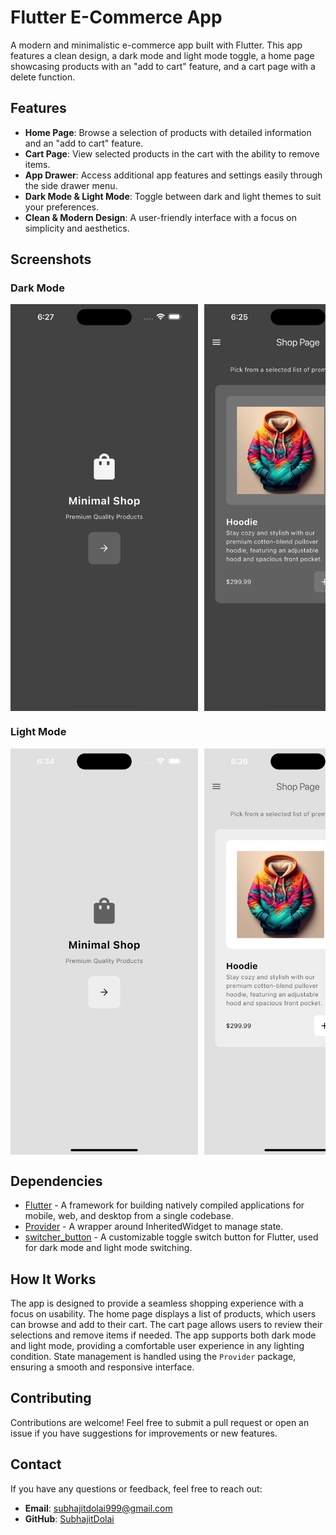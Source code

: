 # Flutter E-Commerce App

A modern and minimalistic e-commerce app built with Flutter. This app features a clean design, a dark mode and light mode toggle, a home page showcasing products with an "add to cart" feature, and a cart page with a delete function.

## Features

- **Home Page**: Browse a selection of products with detailed information and an "add to cart" feature.
- **Cart Page**: View selected products in the cart with the ability to remove items.
- **App Drawer**: Access additional app features and settings easily through the side drawer menu.
- **Dark Mode & Light Mode**: Toggle between dark and light themes to suit your preferences.
- **Clean & Modern Design**: A user-friendly interface with a focus on simplicity and aesthetics.

## Screenshots

### Dark Mode

<div style="display: flex; overflow-x: auto; gap: 10px; white-space: nowrap;">
  <img src="assets/screenshots/intro_page_dark.png" width="300" alt="Intro Page Dark Mode" />
  <img src="assets/screenshots/shop_page_dark.png" width="300" alt="Shop Page Dark Mode" />
  <img src="assets/screenshots/cart_page_dark.png" width="300" alt="Cart Page Dark Mode" />
  <img src="assets/screenshots/settings_dark.png" width="300" alt="Settings Page Dark Mode" />
  <img src="assets/screenshots/drawer_dark.png" width="300" alt="Drawer Dark Mode" />
</div>

### Light Mode

<div style="display: flex; overflow-x: auto; gap: 10px; white-space: nowrap;">
  <img src="assets/screenshots/intro_page_light.png" width="300" alt="Intro Page Light Mode" />
  <img src="assets/screenshots/shop_page_light.png" width="300" alt="Shop Page Light Mode" />
  <img src="assets/screenshots/cart_page_light.png" width="300" alt="Cart Page Light Mode" />
  <img src="assets/screenshots/settings_light.png" width="300" alt="Settings Page Light Mode" />
  <img src="assets/screenshots/drawer_light.png" width="300" alt="Drawer Light Mode" />
</div>

## Dependencies

- [Flutter](https://flutter.dev/) - A framework for building natively compiled applications for mobile, web, and desktop from a single codebase.
- [Provider](https://pub.dev/packages/provider) - A wrapper around InheritedWidget to manage state.
- [switcher_button](https://pub.dev/packages/switcher_button) - A customizable toggle switch button for Flutter, used for dark mode and light mode switching.

## How It Works

The app is designed to provide a seamless shopping experience with a focus on usability. The home page displays a list of products, which users can browse and add to their cart. The cart page allows users to review their selections and remove items if needed. The app supports both dark mode and light mode, providing a comfortable user experience in any lighting condition. State management is handled using the `Provider` package, ensuring a smooth and responsive interface.

## Contributing

Contributions are welcome! Feel free to submit a pull request or open an issue if you have suggestions for improvements or new features.

## Contact

If you have any questions or feedback, feel free to reach out:

- **Email**: subhajitdolai999@gmail.com
- **GitHub**: [SubhajitDolai](https://github.com/SubhajitDolai)